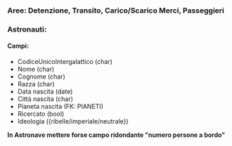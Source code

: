 ### Aree: Detenzione, Transito, Carico/Scarico Merci, Passeggieri

### Astronauti:

#### Campi:
- CodiceUnicoIntergalattico (char)
- Nome (char)
- Cognome (char)
- Razza (char)
- Data nascita (date)
- Città nascita (char)
- Pianeta nascita (FK: PIANETI)
- Ricercato (bool)
- Ideologia ({ribelle/imperiale/neutrale})

**In Astronave mettere forse campo ridondante "numero persone a bordo"**